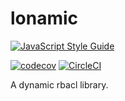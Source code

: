 # lonamic

[![JavaScript Style Guide](https://cdn.rawgit.com/standard/standard/master/badge.svg)](https://github.com/standard/standard)


[![codecov](https://codecov.io/gh/EmiPhil/lonamic/branch/master/graph/badge.svg)](https://codecov.io/gh/EmiPhil/lonamic)
[![CircleCI](https://circleci.com/gh/EmiPhil/lonamic/tree/master.svg?style=svg)](https://circleci.com/gh/EmiPhil/lonamic/tree/master)

A dynamic rbacl library.

